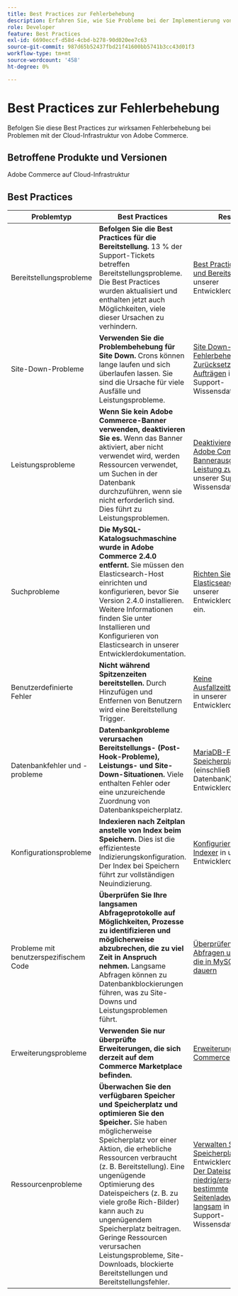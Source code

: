 ```yaml
---
title: Best Practices zur Fehlerbehebung
description: Erfahren Sie, wie Sie Probleme bei der Implementierung von Adobe Commerce beheben können.
role: Developer
feature: Best Practices
exl-id: 6690eccf-d58d-4cbd-b278-90d020ee7c63
source-git-commit: 987d65b52437fbd21f41600bb5741b3cc43d01f3
workflow-type: tm+mt
source-wordcount: '458'
ht-degree: 0%

---
```


# Best Practices zur Fehlerbehebung

Befolgen Sie diese Best Practices zur wirksamen Fehlerbehebung bei Problemen mit der Cloud-Infrastruktur von Adobe Commerce.

## Betroffene Produkte und Versionen

Adobe Commerce auf Cloud-Infrastruktur

## Best Practices

| Problemtyp | Best Practices | Ressource |
|----------------------------|----------------------------------------------------------------------------------------------------------------------------------------------------------------------------------------------------------------------------------------------------------------------------------------------------------------------------------------------------------------------------------------------------|-------------------------------------------------------------------------------------------------------------------------------------------------------------------------------------------------------------------------------------------------------------------------------------------------------------------------------------------------------------------------------------------------------|
| Bereitstellungsprobleme | **Befolgen Sie die Best Practices für die Bereitstellung.** 13 % der Support-Tickets betreffen Bereitstellungsprobleme. Die Best Practices wurden aktualisiert und enthalten jetzt auch Möglichkeiten, viele dieser Ursachen zu verhindern. | [Best Practices für Builds und Bereitstellung](https://experienceleague.adobe.com/en/docs/commerce-cloud-service/user-guide/develop/deploy/best-practices#best-practices) in unserer Entwicklerdokumentation. |
| Site-Down-Probleme | **Verwenden Sie die Problembehebung für Site Down.** Crons können lange laufen und sich überlaufen lassen. Sie sind die Ursache für viele Ausfälle und Leistungsprobleme. | [Site Down-Fehlerbehebung](https://experienceleague.adobe.com/docs/commerce-knowledge-base/kb/troubleshooting/site-down-or-unresponsive/magento-site-down-troubleshooter.html?lang=en) und [Zurücksetzen von Cron-Aufträgen](https://experienceleague.adobe.com/docs/commerce-knowledge-base/kb/troubleshooting/miscellaneous/cron-job-is-stuck-in-running-status.html?lang=en) in unserer Support-Wissensdatenbank. |
| Leistungsprobleme | **Wenn Sie kein Adobe Commerce-Banner verwenden, deaktivieren Sie es.** Wenn das Banner aktiviert, aber nicht verwendet wird, werden Ressourcen verwendet, um Suchen in der Datenbank durchzuführen, wenn sie nicht erforderlich sind. Dies führt zu Leistungsproblemen. | [Deaktivieren Sie die Adobe Commerce-Bannerausgabe, um die Leistung zu verbessern](https://experienceleague.adobe.com/docs/commerce-knowledge-base/kb/troubleshooting/miscellaneous/disable-magento-banner-output-to-improve-site-performance.html) in unserer Support-Wissensdatenbank. |
| Suchprobleme | **Die MySQL-Katalogsuchmaschine wurde in Adobe Commerce 2.4.0 entfernt.** Sie müssen den Elasticsearch-Host einrichten und konfigurieren, bevor Sie Version 2.4.0 installieren. Weitere Informationen finden Sie unter Installieren und Konfigurieren von Elasticsearch in unserer Entwicklerdokumentation. | [Richten Sie den Elasticsearch-Dienst](https://experienceleague.adobe.com/en/docs/commerce-cloud-service/user-guide/configure/service/elasticsearch) in unserer Entwicklerdokumentation ein. |
| Benutzerdefinierte Fehler | **Nicht während Spitzenzeiten bereitstellen.** Durch Hinzufügen und Entfernen von Benutzern wird eine Bereitstellung Trigger. | [Keine Ausfallzeitbereitstellung](https://experienceleague.adobe.com/en/docs/commerce-cloud-service/user-guide/develop/deploy/reduce-downtime) in unserer Entwicklerdokumentation. |
| Datenbankfehler und -probleme | **Datenbankprobleme verursachen Bereitstellungs- (Post-Hook-Probleme), Leistungs- und Site-Down-Situationen.** Viele enthalten Fehler oder eine unzureichende Zuordnung von Datenbankspeicherplatz. | [MariaDB-Fehlercodes](https://mariadb.com/kb/en/library/mariadb-error-codes/#mariadb-specific-error-codes); [Speicherplatzverwaltung](https://experienceleague.adobe.com/en/docs/commerce-cloud-service/user-guide/develop/storage/manage-disk-space) (einschließlich Datenbank) in unserer Entwicklerdokumentation. |
| Konfigurationsprobleme | **Indexieren nach Zeitplan anstelle von Index beim Speichern.** Dies ist die effizienteste Indizierungskonfiguration. Der Index bei Speichern führt zur vollständigen Neuindizierung. | [Konfigurieren Sie die Indexer](../../../configuration/cli/manage-indexers.md#configure-indexers) in unserer Entwicklerdokumentation. |
| Probleme mit benutzerspezifischem Code | **Überprüfen Sie Ihre langsamen Abfrageprotokolle auf Möglichkeiten, Prozesse zu identifizieren und möglicherweise abzubrechen, die zu viel Zeit in Anspruch nehmen.** Langsame Abfragen können zu Datenbankblockierungen führen, was zu Site-Downs und Leistungsproblemen führt. | [Überprüfen langsamer Abfragen und Prozesse, die in MySQL zu lange dauern](https://experienceleague.adobe.com/docs/commerce-knowledge-base/kb/troubleshooting/database/checking-slow-queries-and-processes-mysql.html) |
| Erweiterungsprobleme | **Verwenden Sie nur überprüfte Erweiterungen, die sich derzeit auf dem Commerce Marketplace befinden.** | [Erweiterungen für Adobe Commerce](https://marketplace.magento.com/extensions.html) |
| Ressourcenprobleme | **Überwachen Sie den verfügbaren Speicher und Speicherplatz und optimieren Sie den Speicher.** Sie haben möglicherweise Speicherplatz vor einer Aktion, die erhebliche Ressourcen verbraucht (z. B. Bereitstellung). Eine ungenügende Optimierung des Dateispeichers (z. B. zu viele große Rich-Bilder) kann auch zu ungenügendem Speicherplatz beitragen. Geringe Ressourcen verursachen Leistungsprobleme, Site-Downloads, blockierte Bereitstellungen und Bereitstellungsfehler. | [Verwalten Sie Speicherplatz](https://experienceleague.adobe.com/en/docs/commerce-cloud-service/user-guide/develop/storage/manage-disk-space) in unserer Entwicklerdokumentation. [Der Dateispeicher ist niedrig/erschöpft, bestimmte Seitenladevorgänge sind langsam](https://experienceleague.adobe.com/docs/commerce-knowledge-base/kb/troubleshooting/miscellaneous/file-storage-low-specific-page-loads-are-slow.html?lang=en) in unserer Support-Wissensdatenbank. |
